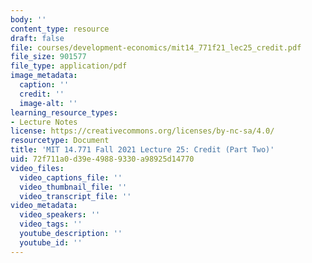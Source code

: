 ```yaml
---
body: ''
content_type: resource
draft: false
file: courses/development-economics/mit14_771f21_lec25_credit.pdf
file_size: 901577
file_type: application/pdf
image_metadata:
  caption: ''
  credit: ''
  image-alt: ''
learning_resource_types:
- Lecture Notes
license: https://creativecommons.org/licenses/by-nc-sa/4.0/
resourcetype: Document
title: 'MIT 14.771 Fall 2021 Lecture 25: Credit (Part Two)'
uid: 72f711a0-d39e-4988-9330-a98925d14770
video_files:
  video_captions_file: ''
  video_thumbnail_file: ''
  video_transcript_file: ''
video_metadata:
  video_speakers: ''
  video_tags: ''
  youtube_description: ''
  youtube_id: ''
---
```

